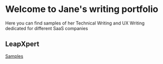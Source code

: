 # Welcome to Jane's writing portfolio
Here you can find samples of her Technical Writing and UX Writing dedicated for different SaaS companies
## LeapXpert
[Samples](imessage-native-self-onboarding.md)



